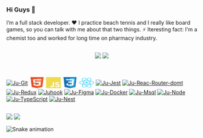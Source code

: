### Hi Guys 👋 
I’m a full stack developer.
❤️ I practice beach tennis and I really like board games, so you can talk with me about that two things.
⚡ Iteresting fact: I'm a chemist too and worked for long time on pharmacy industry.
 ##
 
<div align="center">
  <img height="180em" src="https://github-readme-stats.vercel.app/api?username=jubarcelos&show_icons=true&theme=dark&include_all_commits=true&count_private=true"/>
  <img height="180em" src="https://github-readme-stats.vercel.app/api/top-langs/?username=jubarcelos&layout=compact&langs_count=7&theme=dark"/>
</div>

##

<div style="display: inline_block"><br>
   <a href="https://git-scm.com/docs/git" target="_blank"><img align="center" alt="Ju-Git" height="30" width="40" src="https://cdn.jsdelivr.net/gh/devicons/devicon/icons/git/git-original.svg"></a> 
   <a href="https://htmlreference.io" target="_blank"><img align="center" alt="Ju-HTML" height="30" width="40" src="https://raw.githubusercontent.com/devicons/devicon/master/icons/html5/html5-original.svg"></a> 
   <a href="https://www.w3schools.com/js/js_intro.asp" target="_blank"><img align="center" alt="Ju-Js" height="30" width="40" src="https://raw.githubusercontent.com/devicons/devicon/master/icons/javascript/javascript-plain.svg"></a> 
   <a href="https://css-tricks.com" target="_blank"><img align="center" alt="Ju-CSS" height="30" width="40" src="https://raw.githubusercontent.com/devicons/devicon/master/icons/css3/css3-original.svg"></a> 
   <a href="https://projects.wojtekmaj.pl/react-lifecycle-methods-diagram/" target="_blank"><img align="center" alt="Ju-React" height="30" width="40" src="https://raw.githubusercontent.com/devicons/devicon/master/icons/react/react-original.svg"></a>   
   <a href="https://jestjs.io/pt-BR/docs/using-matchers#números" target="_blank"><img align="center" alt="Ju-Jest" height="30" width="40"src="https://cdn.jsdelivr.net/gh/devicons/devicon/icons/jest/jest-plain.svg" /></a> 
   <a href="https://v5.reactrouter.com/web/guides/quick-start" target="_blank"><img align="center" alt="Ju-Reac-Router-domt" height="30" width="50" src="https://scriptverse.academy/img/tutorials/react-router.png"></a> 
 <a href="https://redux.js.org/" target="_blank"><img align="center" alt="Ju-Redux" height="30" width="50" src="https://cdn.jsdelivr.net/gh/devicons/devicon/icons/redux/redux-original.svg"></a> 
 <a href="https://pt-br.reactjs.org/docs/hooks-intro.html" target="_blank"><img align="center" alt="Juhook" height="30" width="50" src="https://miro.medium.com/max/768/1*0j4xd4B_o-jxiaM9QYqgWw.png"></a> 
 <a href="https://www.figma.com/best-practices/" target="_blank"><img align="center" alt="Ju-Figma" height="30" width="50" src="https://cdn.jsdelivr.net/gh/devicons/devicon/icons/figma/figma-original.svg"></a>
 <a href="https://docs.docker.com" target="_blank"><img align="center" alt="Ju-Docker" height="30" width="50" src="https://cdn.jsdelivr.net/gh/devicons/devicon/icons/docker/docker-plain.svg"></a>
 <a href="https://www.mysql.com/support/supportedplatforms/database.html" target="_blank"> <img align="center" alt="Ju-Msql" height="30" width="50" src="https://cdn.jsdelivr.net/gh/devicons/devicon/icons/mysql/mysql-plain.svg"></a>
  <a href="https://nodejs.org/en/docs/" target="_blank"><img align="center" alt="Ju-Node" height="30" width="50" src="https://cdn.jsdelivr.net/gh/devicons/devicon/icons/nodejs/nodejs-plain.svg"></a>
 <a href="https://www.typescriptlang.org/docs/" target="_blank"><img align="center" alt="Ju-TypeScript" height="40" width="40" src="https://img.icons8.com/color/72/typescript.png"></a>
 <a href="https://docs.nestjs.com/" target="_blank"><img align="center" alt="Ju-Nest" height="30" width="50" src="[https://cdn.jsdelivr.net/gh/devicons/devicon/icons/nodejs/nodejs-plain.svg](https://upload.wikimedia.org/wikipedia/commons/thumb/a/a8/NestJS.svg/1242px-NestJS.svg.png?20221211225055)"></a>
<div/>
<div/>

 ##

 <div> 
  <a href="http://discord.com/users/887730660847013918" target="_blank"><img src="https://www.svgrepo.com/show/331368/discord-v2.svg" width="30" target="_blank"></a> 
  <a href="www.linkedin.com/in/barcelos-julia" target="_blank"><img src="https://www.svgrepo.com/show/9911/linkedin.svg" width="30"></a>  
</div>

   ![Snake animation](https://github.com/jubarcelos/jubarcelos/blob/output/github-contribution-grid-snake.svg)
